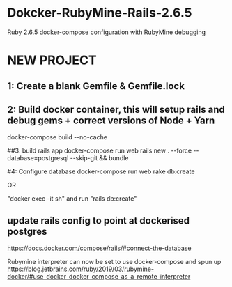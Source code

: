# Dokcker-RubyMine-Rails-2.6.5
Ruby 2.6.5 docker-compose configuration with RubyMine debugging

# NEW PROJECT
## 1: Create a blank Gemfile & Gemfile.lock

## 2: Build docker container, this will setup rails and debug gems + correct versions of Node + Yarn

docker-compose build --no-cache

##3: build rails app
docker-compose run web rails new . --force --database=postgresql --skip-git && bundle

#4: Configure database
docker-compose run web rake db:create

OR

"docker exec -it sh" and run "rails db:create"

## update rails config to point at dockerised postgres
https://docs.docker.com/compose/rails/#connect-the-database

Rubymine interpreter can now be set to use docker-compose and spun up
https://blog.jetbrains.com/ruby/2019/03/rubymine-docker/#use_docker_docker_compose_as_a_remote_interpreter
